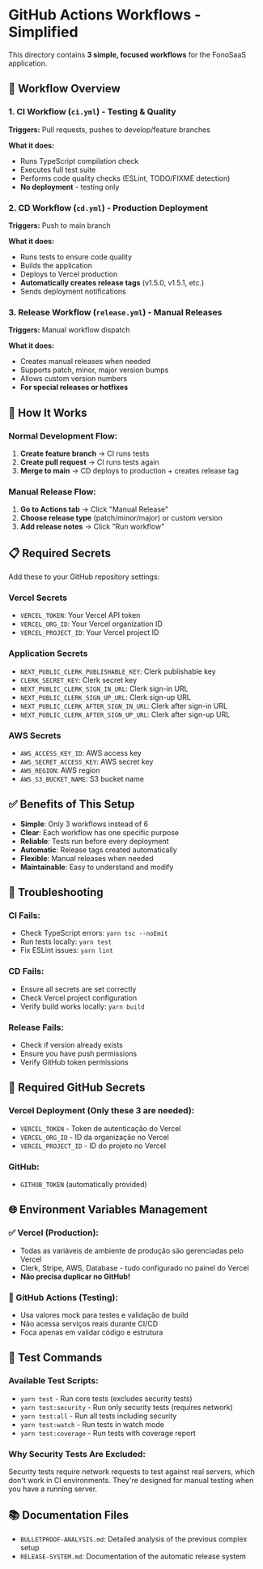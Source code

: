 # GitHub Actions Workflows - Simplified

This directory contains **3 simple, focused workflows** for the FonoSaaS application.

## 🎯 **Workflow Overview**

### 1. **CI Workflow** (`ci.yml`) - Testing & Quality
**Triggers:** Pull requests, pushes to develop/feature branches

**What it does:**
- Runs TypeScript compilation check
- Executes full test suite
- Performs code quality checks (ESLint, TODO/FIXME detection)
- **No deployment** - testing only

### 2. **CD Workflow** (`cd.yml`) - Production Deployment
**Triggers:** Push to main branch

**What it does:**
- Runs tests to ensure code quality
- Builds the application
- Deploys to Vercel production
- **Automatically creates release tags** (v1.5.0, v1.5.1, etc.)
- Sends deployment notifications

### 3. **Release Workflow** (`release.yml`) - Manual Releases
**Triggers:** Manual workflow dispatch

**What it does:**
- Creates manual releases when needed
- Supports patch, minor, major version bumps
- Allows custom version numbers
- **For special releases or hotfixes**

## 🚀 **How It Works**

### **Normal Development Flow:**
1. **Create feature branch** → CI runs tests
2. **Create pull request** → CI runs tests again
3. **Merge to main** → CD deploys to production + creates release tag

### **Manual Release Flow:**
1. **Go to Actions tab** → Click "Manual Release"
2. **Choose release type** (patch/minor/major) or custom version
3. **Add release notes** → Click "Run workflow"

## 📋 **Required Secrets**

Add these to your GitHub repository settings:

### **Vercel Secrets**
- `VERCEL_TOKEN`: Your Vercel API token
- `VERCEL_ORG_ID`: Your Vercel organization ID  
- `VERCEL_PROJECT_ID`: Your Vercel project ID

### **Application Secrets**
- `NEXT_PUBLIC_CLERK_PUBLISHABLE_KEY`: Clerk publishable key
- `CLERK_SECRET_KEY`: Clerk secret key
- `NEXT_PUBLIC_CLERK_SIGN_IN_URL`: Clerk sign-in URL
- `NEXT_PUBLIC_CLERK_SIGN_UP_URL`: Clerk sign-up URL
- `NEXT_PUBLIC_CLERK_AFTER_SIGN_IN_URL`: Clerk after sign-in URL
- `NEXT_PUBLIC_CLERK_AFTER_SIGN_UP_URL`: Clerk after sign-up URL

### **AWS Secrets**
- `AWS_ACCESS_KEY_ID`: AWS access key
- `AWS_SECRET_ACCESS_KEY`: AWS secret key
- `AWS_REGION`: AWS region
- `AWS_S3_BUCKET_NAME`: S3 bucket name

## ✅ **Benefits of This Setup**

- **Simple**: Only 3 workflows instead of 6
- **Clear**: Each workflow has one specific purpose
- **Reliable**: Tests run before every deployment
- **Automatic**: Release tags created automatically
- **Flexible**: Manual releases when needed
- **Maintainable**: Easy to understand and modify

## 🔧 **Troubleshooting**

### **CI Fails:**
- Check TypeScript errors: `yarn tsc --noEmit`
- Run tests locally: `yarn test`
- Fix ESLint issues: `yarn lint`

### **CD Fails:**
- Ensure all secrets are set correctly
- Check Vercel project configuration
- Verify build works locally: `yarn build`

### **Release Fails:**
- Check if version already exists
- Ensure you have push permissions
- Verify GitHub token permissions

## 🔐 **Required GitHub Secrets**

### **Vercel Deployment (Only these 3 are needed):**
- `VERCEL_TOKEN` - Token de autenticação do Vercel
- `VERCEL_ORG_ID` - ID da organização no Vercel
- `VERCEL_PROJECT_ID` - ID do projeto no Vercel

### **GitHub:**
- `GITHUB_TOKEN` (automatically provided)

## 🌐 **Environment Variables Management**

### **✅ Vercel (Production):**
- Todas as variáveis de ambiente de produção são gerenciadas pelo Vercel
- Clerk, Stripe, AWS, Database - tudo configurado no painel do Vercel
- **Não precisa duplicar no GitHub!**

### **🧪 GitHub Actions (Testing):**
- Usa valores mock para testes e validação de build
- Não acessa serviços reais durante CI/CD
- Foca apenas em validar código e estrutura

## 🧪 **Test Commands**

### **Available Test Scripts:**
- `yarn test` - Run core tests (excludes security tests)
- `yarn test:security` - Run only security tests (requires network)
- `yarn test:all` - Run all tests including security
- `yarn test:watch` - Run tests in watch mode
- `yarn test:coverage` - Run tests with coverage report

### **Why Security Tests Are Excluded:**
Security tests require network requests to test against real servers, which don't work in CI environments. They're designed for manual testing when you have a running server.

## 📚 **Documentation Files**

- `BULLETPROOF-ANALYSIS.md`: Detailed analysis of the previous complex setup
- `RELEASE-SYSTEM.md`: Documentation of the automatic release system